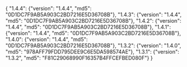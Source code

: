 {
  "1.4.4": {"version": "1.4.4", "md5": "0D1DC7F9AB5A903C2BD7216E5D36708B"},
  "1.4.3": {"version": "1.4.4", "md5": "0D1DC7F9AB5A903C2BD7216E5D36708B"},
  "1.4.2": {"version": "1.4.4", "md5": "0D1DC7F9AB5A903C2BD7216E5D36708B"},
  "1.4.1": {"version": "1.4.4", "md5": "0D1DC7F9AB5A903C2BD7216E5D36708B"},
  "1.4.0": {"version": "1.4.4", "md5": "0D1DC7F9AB5A903C2BD7216E5D36708B"},
  "1.3.2": {"version": "1.4.0", "md5": "978AFF79FDD795DEE9C6E5DA598574AE"},
  "1.3.1": {"version": "1.3.2", "md5": "F81C29068990F16357B4FFCEFBED080F"}
}
